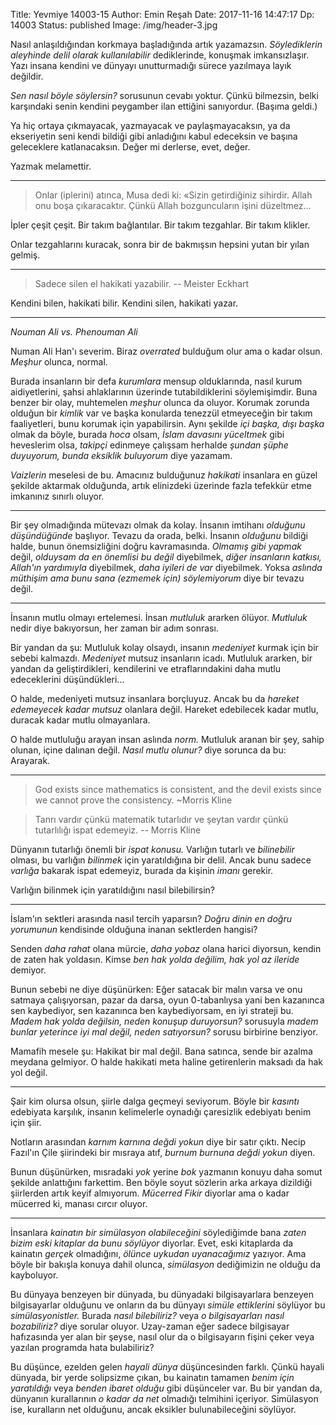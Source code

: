 Title: Yevmiye 14003-15
Author: Emin Reşah
Date:  2017-11-16 14:47:17
Dp: 14003
Status: published
Image: /img/header-3.jpg

Nasıl anlaşıldığından korkmaya başladığında artık yazamazsın. *Söylediklerin
aleyhinde delil olarak kullanılabilir* dediklerinde, konuşmak imkansızlaşır.
Yazı insana kendini ve dünyayı unutturmadığı sürece yazılmaya layık değildir.

*Sen nasıl böyle söylersin?* sorusunun cevabı yoktur. Çünkü bilmezsin, belki
karşındaki senin kendini peygamber ilan ettiğini sanıyordur. (Başıma geldi.)

Ya hiç ortaya çıkmayacak, yazmayacak ve paylaşmayacaksın, ya da ekseriyetin seni
kendi bildiği gibi anladığını kabul edeceksin ve başına geleceklere
katlanacaksın. Değer mi derlerse, evet, değer.

Yazmak melamettir. 

------

> Onlar (iplerini) atınca, Musa dedi ki: «Sizin getirdiğiniz sihirdir. Allah onu
> boşa çıkaracaktır. Çünkü Allah bozguncuların işini düzeltmez…

İpler çeşit çeşit. Bir takım bağlantılar. Bir takım tezgahlar. Bir takım
klikler.

Onlar tezgahlarını kuracak, sonra bir de bakmışsın hepsini yutan bir yılan
gelmiş.


-------

> Sadece silen el hakikati yazabilir.  -- Meister Eckhart

Kendini bilen, hakikati bilir. Kendini silen, hakikati yazar. 

--------

*Nouman Ali vs. Phenouman Ali*

Numan Ali Han'ı severim. Biraz *overrated* bulduğum olur ama o kadar
olsun. *Meşhur* olunca, normal.

Burada insanların bir defa *kurumlara* mensup olduklarında, nasıl kurum
aidiyetlerini, şahsi ahlaklarının üzerinde tutabildiklerini söylemişimdir. Buna
benzer bir olay, muhtemelen *meşhur* olunca da oluyor. Korumak zorunda olduğun
bir *kimlik* var ve başka konularda tenezzül etmeyeceğin bir takım faaliyetleri,
bunu korumak için yapabilirsin. Aynı şekilde *içi başka, dışı başka* olmak da
böyle, burada *hoca* olsam, *İslam davasını yüceltmek* gibi heveslerim olsa,
*takipçi* edinmeye çalışsam herhalde *şundan şüphe duyuyorum, bunda eksiklik
buluyorum* diye yazamam.

*Vaizlerin* meselesi de bu. Amacınız bulduğunuz *hakikati* insanlara en güzel
şekilde aktarmak olduğunda, artık elinizdeki üzerinde fazla tefekkür etme
imkanınız sınırlı oluyor.

------

Bir şey olmadığında mütevazı olmak da kolay. İnsanın imtihanı *olduğunu
düşündüğünde* başlıyor. Tevazu da orada, belki. İnsanın *olduğunu* bildiği
halde, bunun önemsizliğini doğru kavramasında. *Olmamış gibi yapmak* değil,
*olduysam da en önemlisi bu değil* diyebilmek, *diğer insanların katkısı,
Allah'ın yardımıyla* diyebilmek, *daha iyileri de var* diyebilmek. Yoksa
*aslında müthişim ama bunu sana (ezmemek için) söylemiyorum* diye bir tevazu
değil.

------

İnsanın mutlu olmayı ertelemesi. İnsan *mutluluk* ararken ölüyor. *Mutluluk*
nedir diye bakıyorsun, her zaman bir adım sonrası.

Bir yandan da şu: Mutluluk kolay olsaydı, insanın *medeniyet* kurmak için bir
sebebi kalmazdı. *Medeniyet* mutsuz insanların icadı. Mutluluk ararken, bir
yandan da geliştirdikleri, kendilerini ve etraflarındakini daha mutlu
edeceklerini düşündükleri...

O halde, medeniyeti mutsuz insanlara borçluyuz. Ancak bu da *hareket edemeyecek
kadar mutsuz* olanlara değil. Hareket edebilecek kadar mutlu, duracak kadar
mutlu olmayanlara.


O halde mutluluğu arayan insan aslında *norm.* Mutluluk aranan bir şey, sahip
olunan, içine dalınan değil. *Nasıl mutlu olunur?* diye sorunca da bu: Arayarak. 

----------

> God exists since mathematics is consistent, and the devil exists since we
> cannot prove the consistency. ~Morris Kline


> Tanrı vardır çünkü matematik tutarlıdır ve şeytan vardır çünkü tutarlılığı
> ispat edemeyiz. -- Morris Kline

Dünyanın tutarlığı önemli bir *ispat konusu.* Varlığın tutarlı ve *bilinebilir*
olması, bu varlığın *bilinmek* için yaratıldığına bir delil. Ancak bunu sadece
*varlığa* bakarak ispat edemeyiz, burada da kişinin *imanı* gerekir. 

Varlığın bilinmek için yaratıldığını nasıl bilebilirsin? 

--------

İslam'ın sektleri arasında nasıl tercih yaparsın? *Doğru dinin en doğru
yorumunun* kendisinde olduğuna inanan sektlerden hangisi?

Senden *daha rahat* olana mürcie, *daha yobaz* olana harici diyorsun, kendin de
zaten hak yoldasın. Kimse *ben hak yolda değilim, hak yol az ileride* demiyor. 

Bunun sebebi ne diye düşünürken: Eğer satacak bir malın varsa ve onu satmaya
çalışıyorsan, pazar da darsa, oyun 0-tabanlıysa yani ben kazanınca sen
kaybediyor, sen kazanınca ben kaybediyorsam, en iyi strateji bu. *Madem hak
yolda değilsin, neden konuşup duruyorsun?* sorusuyla *madem bunlar yeterince iyi
mal değil, neden satıyorsun?* sorusu birbirine benziyor.

Mamafih mesele şu: Hakikat bir mal değil. Bana satınca, sende bir azalma meydana
gelmiyor. O halde hakikati meta haline getirenlerin maksadı da hak yol değil. 

---------

Şair kim olursa olsun, şiirle dalga geçmeyi seviyorum. Böyle bir *kasıntı*
edebiyata karşılık, insanın kelimelerle oynadığı çaresizlik edebiyatı benim için
şiir.

Notların arasından *karnım karnına değdi yokun* diye bir satır çıktı. Necip
Fazıl'ın Çile şiirindeki bir mısraya atıf, *burnum burnuna değdi yokun* diyen. 

Bunun düşünürken, mısradaki *yok* yerine *bok* yazmanın konuyu daha somut
şekilde anlattığını farkettim. Ben böyle soyut sözlerin arka arkaya dizildiği
şiirlerden artık keyif almıyorum. *Mücerred Fikir* diyorlar ama o kadar mücerred
ki, manası cırcır oluyor. 

---------

İnsanlara *kainatın bir simülasyon olabileceğini* söylediğimde bana *zaten bizim
eski kitaplar da bunu söylüyor* diyorlar. Evet, eski kitaplarda da kainatın
*gerçek* olmadığını, *ölünce uykudan uyanacağımız* yazıyor. Ama böyle bir
bakışla konuya dahil olunca, *simülasyon* dediğimizin ne olduğu da kayboluyor.

Bu dünyaya benzeyen bir dünyada, bu dünyadaki bilgisayarlara benzeyen
bilgisayarlar olduğunu ve onların da bu dünyayı *simüle ettiklerini* söylüyor bu
*simülasyonistler.* Burada *nasıl bilebiliriz?* veya *o bilgisayarları nasıl
bozabiliriz?* diye sorular oluyor. Uzay-zaman eğer sadece bilgisayar hafızasında
yer alan bir şeyse, nasıl olur da o bilgisayarın fişini çeker veya yazılan
programda hata bulabiliriz?

Bu düşünce, ezelden gelen *hayali dünya* düşüncesinden farklı. Çünkü hayali
dünyada, bir yerde solipsizme çıkan, bu kainatın tamamen *benim için
yaratıldığı* veya *benden ibaret olduğu* gibi düşünceler var. Bu bir yandan da,
dünyanın kurallarının *o kadar da net* olmadığı telmihini içeriyor. Simülasyon
ise, kuralların net olduğunu, ancak eksikler bulunabileceğini söylüyor.
